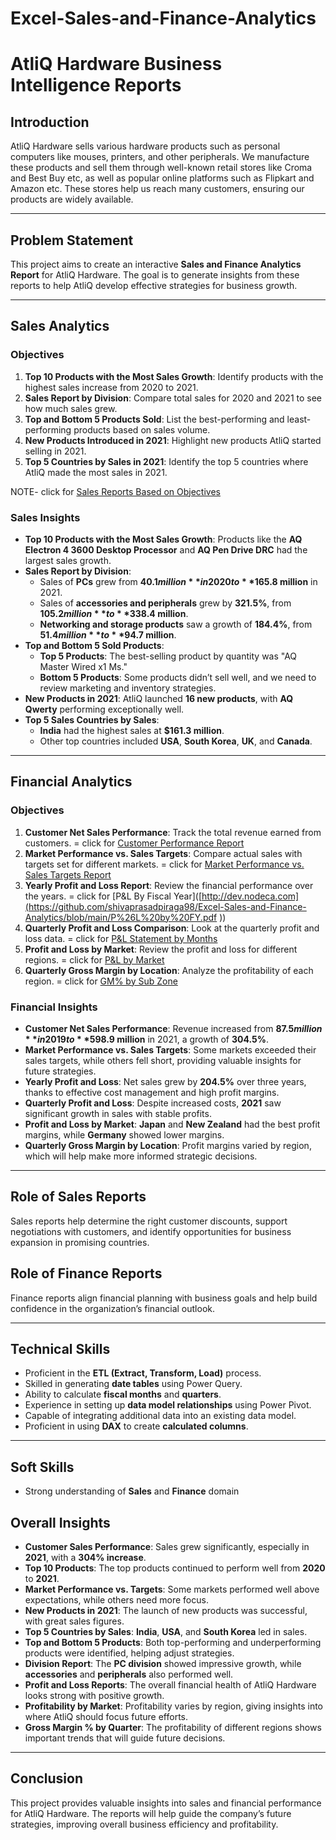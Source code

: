 # Excel-Sales-and-Finance-Analytics

# AtliQ Hardware Business Intelligence Reports

## Introduction
AtliQ Hardware sells various hardware products such as personal computers like mouses, printers, and other peripherals. We manufacture these products and sell them through well-known retail stores like Croma and Best Buy etc, as well as popular online platforms such as Flipkart and Amazon etc. These stores help us reach many customers, ensuring our products are widely available.

---

## Problem Statement
This project aims to create an interactive **Sales and Finance Analytics Report** for AtliQ Hardware. The goal is to generate insights from these reports to help AtliQ develop effective strategies for business growth.

---

## Sales Analytics

### Objectives

1. **Top 10 Products with the Most Sales Growth**: Identify products with the highest sales increase from 2020 to 2021.
2. **Sales Report by Division**: Compare total sales for 2020 and 2021 to see how much sales grew.
3. **Top and Bottom 5 Products Sold**: List the best-performing and least-performing products based on sales volume.
4. **New Products Introduced in 2021**: Highlight new products AtliQ started selling in 2021.
5. **Top 5 Countries by Sales in 2021**: Identify the top 5 countries where AtliQ made the most sales in 2021.

NOTE- click for [Sales Reports Based on Objectives]([http://dev.nodeca.com](https://github.com/shivaprasadpiraga98/Excel-Sales-and-Finance-Analytics/blob/main/product-country-division-newproduct%20level%20report..pdf))

### Sales Insights

- **Top 10 Products with the Most Sales Growth**: Products like the **AQ Electron 4 3600 Desktop Processor** and **AQ Pen Drive DRC** had the largest sales growth.
- **Sales Report by Division**:
  - Sales of **PCs** grew from **$40.1 million** in 2020 to **$165.8 million** in 2021.
  - Sales of **accessories and peripherals** grew by **321.5%**, from **$105.2 million** to **$338.4 million**.
  - **Networking and storage products** saw a growth of **184.4%**, from **$51.4 million** to **$94.7 million**.
- **Top and Bottom 5 Sold Products**:
  - **Top 5 Products**: The best-selling product by quantity was "AQ Master Wired x1 Ms."
  - **Bottom 5 Products**: Some products didn’t sell well, and we need to review marketing and inventory strategies.
- **New Products in 2021**: AtliQ launched **16 new products**, with **AQ Qwerty** performing exceptionally well.
- **Top 5 Sales Countries by Sales**:
  - **India** had the highest sales at **$161.3 million**.
  - Other top countries included **USA**, **South Korea**, **UK**, and **Canada**.

---

## Financial Analytics

### Objectives

1. **Customer Net Sales Performance**: Track the total revenue earned from customers. = click for [Customer Performance Report]([http://dev.nodeca.com](https://github.com/shivaprasadpiraga98/Excel-Sales-and-Finance-Analytics/blob/main/Customer%20Performance%20Report.pdf))
2. **Market Performance vs. Sales Targets**: Compare actual sales with targets set for different markets. = click for [Market Performance vs. Sales Targets Report]([http://dev.nodeca.com](https://github.com/shivaprasadpiraga98/Excel-Sales-and-Finance-Analytics/blob/main/Market%20Performance%20vs%20Target%20Report.pdf))
3. **Yearly Profit and Loss Report**: Review the financial performance over the years. = click for [P&L By Fiscal Year]([http://dev.nodeca.com](https://github.com/shivaprasadpiraga98/Excel-Sales-and-Finance-Analytics/blob/main/P%26L%20by%20FY.pdf
))
4. **Quarterly Profit and Loss Comparison**: Look at the quarterly profit and loss data. = click for [P&L Statement by Months]([http://dev.nodeca.com](https://github.com/shivaprasadpiraga98/Excel-Sales-and-Finance-Analytics/blob/main/P%26L%20Statement%20by%20Months.pdf))
5. **Profit and Loss by Market**: Review the profit and loss for different regions. = click for [P&L by Market]([http://dev.nodeca.com](https://github.com/shivaprasadpiraga98/Excel-Sales-and-Finance-Analytics/blob/main/P%26L%20by%20FY.pdf))
6. **Quarterly Gross Margin by Location**: Analyze the profitability of each region. = click for [GM% by Sub Zone](
https://github.com/shivaprasadpiraga98/Excel-Sales-and-Finance-Analytics/blob/main/GM%25%20sub%20zone.pdf)

### Financial Insights

- **Customer Net Sales Performance**: Revenue increased from **$87.5 million** in 2019 to **$598.9 million** in 2021, a growth of **304.5%**.
- **Market Performance vs. Sales Targets**: Some markets exceeded their sales targets, while others fell short, providing valuable insights for future strategies.
- **Yearly Profit and Loss**: Net sales grew by **204.5%** over three years, thanks to effective cost management and high profit margins.
- **Quarterly Profit and Loss**: Despite increased costs, **2021** saw significant growth in sales with stable profits.
- **Profit and Loss by Market**: **Japan** and **New Zealand** had the best profit margins, while **Germany** showed lower margins.
- **Quarterly Gross Margin by Location**: Profit margins varied by region, which will help make more informed strategic decisions.

---
## Role of Sales Reports
Sales reports help determine the right customer discounts, support negotiations with customers, and identify opportunities for business expansion in promising countries.

## Role of Finance Reports
Finance reports align financial planning with business goals and help build confidence in the organization’s financial outlook.

---

## Technical Skills
- Proficient in the **ETL (Extract, Transform, Load)** process.
- Skilled in generating **date tables** using Power Query.
- Ability to calculate **fiscal months** and **quarters**.
- Experience in setting up **data model relationships** using Power Pivot.
- Capable of integrating additional data into an existing data model.
- Proficient in using **DAX** to create **calculated columns**.

---

## Soft Skills
- Strong understanding of **Sales** and **Finance** domain

## Overall Insights

- **Customer Sales Performance**: Sales grew significantly, especially in **2021**, with a **304% increase**.
- **Top 10 Products**: The top products continued to perform well from **2020** to **2021**.
- **Market Performance vs. Targets**: Some markets performed well above expectations, while others need more focus.
- **New Products in 2021**: The launch of new products was successful, with great sales figures.
- **Top 5 Countries by Sales**: **India**, **USA**, and **South Korea** led in sales.
- **Top and Bottom 5 Products**: Both top-performing and underperforming products were identified, helping adjust strategies.
- **Division Report**: The **PC division** showed impressive growth, while **accessories** and **peripherals** also performed well.
- **Profit and Loss Reports**: The overall financial health of AtliQ Hardware looks strong with positive growth.
- **Profitability by Market**: Profitability varies by region, giving insights into where AtliQ should focus future efforts.
- **Gross Margin % by Quarter**: The profitability of different regions shows important trends that will guide future decisions.

---

## Conclusion

This project provides valuable insights into sales and financial performance for AtliQ Hardware. The reports will help guide the company’s future strategies, improving overall business efficiency and profitability.
